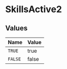 # SkillsActive2


## Values

| Name    | Value   |
| ------- | ------- |
| `TRUE`  | true    |
| `FALSE` | false   |